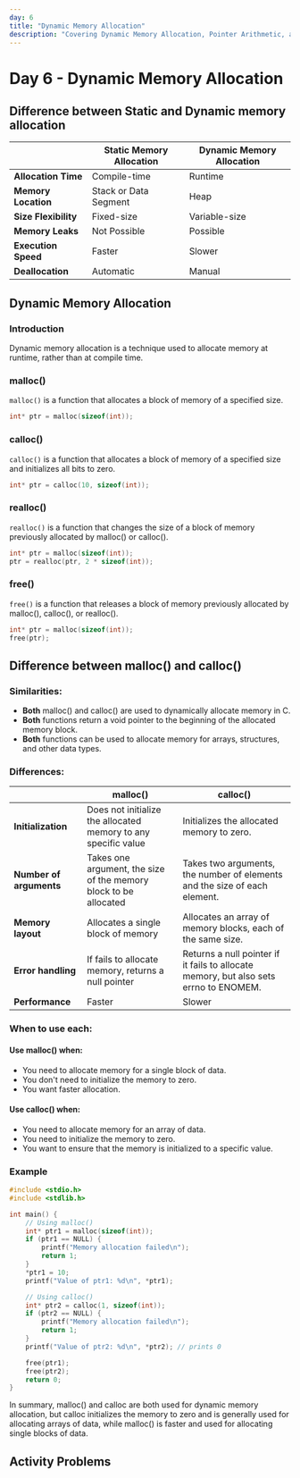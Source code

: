 ```yaml
---
day: 6
title: "Dynamic Memory Allocation"
description: "Covering Dynamic Memory Allocation, Pointer Arithmetic, and Pointer to Pointer"
---
```


# Day 6 - Dynamic Memory Allocation

## Difference between Static and Dynamic memory allocation


| |	Static Memory Allocation | Dynamic Memory Allocation |
| --- | --- | --- |
| **Allocation Time** | Compile-time | Runtime |
| **Memory Location** | Stack or Data Segment | Heap |
| **Size Flexibility** | Fixed-size | Variable-size |
| **Memory Leaks** | Not Possible | Possible |
| **Execution Speed** | Faster | Slower |
| **Deallocation** | Automatic | Manual |

## Dynamic Memory Allocation

### Introduction
Dynamic memory allocation is a technique used to allocate memory at runtime, rather than at compile time.

### malloc()
`malloc()` is a function that allocates a block of memory of a specified size.
```c
int* ptr = malloc(sizeof(int));
```

### calloc()
`calloc()` is a function that allocates a block of memory of a specified size and initializes all bits to zero.
```c
int* ptr = calloc(10, sizeof(int));
```

### realloc()
`realloc()` is a function that changes the size of a block of memory previously allocated by malloc() or calloc().
```c
int* ptr = malloc(sizeof(int));
ptr = realloc(ptr, 2 * sizeof(int));
```

### free()
`free()` is a function that releases a block of memory previously allocated by malloc(), calloc(), or realloc().
```c
int* ptr = malloc(sizeof(int));
free(ptr);
```

## Difference between malloc() and calloc()

### Similarities:

- **Both** malloc() and calloc() are used to dynamically allocate memory in C.
- **Both** functions return a void pointer to the beginning of the allocated memory block.
- **Both** functions can be used to allocate memory for arrays, structures, and other data types.

### Differences:

| | malloc() | calloc() |
| --- | --- | --- |
| **Initialization** | Does not initialize the allocated memory to any specific value| Initializes the allocated memory to zero. |
| **Number of arguments** | Takes one argument, the size of the memory block to be allocated | Takes two arguments, the number of elements and the size of each element. |
| **Memory layout** | Allocates a single block of memory | Allocates an array of memory blocks, each of the same size. |
| **Error handling** | If fails to allocate memory, returns a null pointer | Returns a null pointer if it fails to allocate memory, but also sets errno to ENOMEM. |
| **Performance** | Faster | Slower |

### When to use each:

#### Use malloc() when:
- You need to allocate memory for a single block of data.
- You don't need to initialize the memory to zero.
- You want faster allocation.
#### Use calloc() when:
- You need to allocate memory for an array of data.
- You need to initialize the memory to zero.
- You want to ensure that the memory is initialized to a specific value.

### Example
```c
#include <stdio.h>
#include <stdlib.h>

int main() {
    // Using malloc()
    int* ptr1 = malloc(sizeof(int));
    if (ptr1 == NULL) {
        printf("Memory allocation failed\n");
        return 1;
    }
    *ptr1 = 10;
    printf("Value of ptr1: %d\n", *ptr1);

    // Using calloc()
    int* ptr2 = calloc(1, sizeof(int));
    if (ptr2 == NULL) {
        printf("Memory allocation failed\n");
        return 1;
    }
    printf("Value of ptr2: %d\n", *ptr2); // prints 0

    free(ptr1);
    free(ptr2);
    return 0;
}
```
In summary, malloc() and calloc are both used for dynamic memory allocation, but calloc initializes the memory to zero and is generally used for allocating arrays of data, while malloc() is faster and used for allocating single blocks of data.

## Activity Problems
